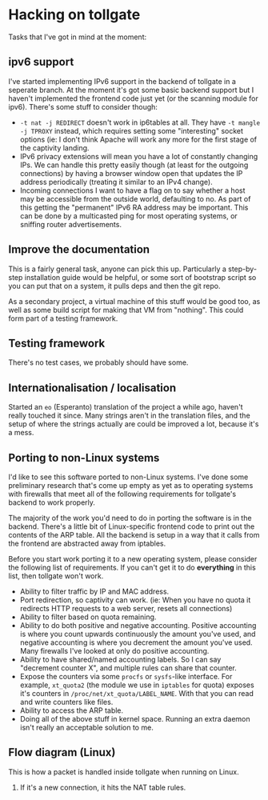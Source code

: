 # Hacking on tollgate #

Tasks that I've got in mind at the moment:

## ipv6 support ##

I've started implementing IPv6 support in the backend of tollgate in a seperate branch.  At the moment it's got some basic backend support but I haven't implemented the frontend code just yet (or the scanning module for ipv6).  There's some stuff to consider though:

* `-t nat -j REDIRECT` doesn't work in ip6tables at all.  They have `-t mangle -j TPROXY` instead, which requires setting some "interesting" socket options (ie: I don't think Apache will work any more for the first stage of the captivity landing.
* IPv6 privacy extensions will mean you have a lot of constantly changing IPs.  We can handle this pretty easily though (at least for the outgoing connections) by having a browser window open that updates the IP address periodically (treating it similar to an IPv4 change).
* Incoming connections I want to have a flag on to say whether a host may be accessible from the outside world, defaulting to no.  As part of this getting the "permanent" IPv6 RA address may be important.  This can be done by a multicasted ping for most operating systems, or sniffing router advertisements.


## Improve the documentation ##

This is a fairly general task, anyone can pick this up.  Particularly a step-by-step installation guide would be helpful, or some sort of bootstrap script so you can put that on a system, it pulls deps and then the git repo.

As a secondary project, a virtual machine of this stuff would be good too, as well as some build script for making that VM from "nothing".  This could form part of a testing framework.


## Testing framework ##

There's no test cases, we probably should have some.


## Internationalisation / localisation ##

Started an `eo` (Esperanto) translation of the project a while ago, haven't really touched it since.  Many strings aren't in the translation files, and the setup of where the strings actually are could be improved a lot, because it's a mess.


## Porting to non-Linux systems ##

I'd like to see this software ported to non-Linux systems.  I've done some preliminary research that's come up empty as yet as to operating systems with firewalls that meet all of the following requirements for tollgate's backend to work properly.

The majority of the work you'd need to do in porting the software is in the backend.  There's a little bit of Linux-specific frontend code to print out the contents of the ARP table.  All the backend is setup in a way that it calls from the frontend are abstracted away from iptables.

Before you start work porting it to a new operating system, please consider the following list of requirements.  If you can't get it to do **everything** in this list, then tollgate won't work.

* Ability to filter traffic by IP and MAC address.
* Port redirection, so captivity can work.  (ie: When you have no quota it redirects HTTP requests to a web server, resets all connections)
* Ability to filter based on quota remaining.
* Ability to do both positive and negative accounting.  Positive accounting is where you count upwards continuously the amount you've used, and negative accounting is where you decrement the amount you've used.  Many firewalls I've looked at only do positive accounting.
* Ability to have shared/named accounting labels.  So I can say "decrement counter X", and multiple rules can share that counter.
* Expose the counters via some `procfs` or `sysfs`-like interface.  For example, `xt_quota2` (the module we use in `iptables` for quota) exposes it's counters in `/proc/net/xt_quota/LABEL_NAME`.  With that you can read and write counters like files.
* Ability to access the ARP table.
* Doing all of the above stuff in kernel space.  Running an extra daemon isn't really an acceptable solution to me.


## Flow diagram (Linux) ##

This is how a packet is handled inside tollgate when running on Linux.

1. If it's a new connection, it hits the NAT table rules.
